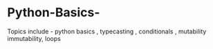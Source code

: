 # Python-Basics-
Topics include - python basics , typecasting , conditionals  , mutability immutability, loops 
